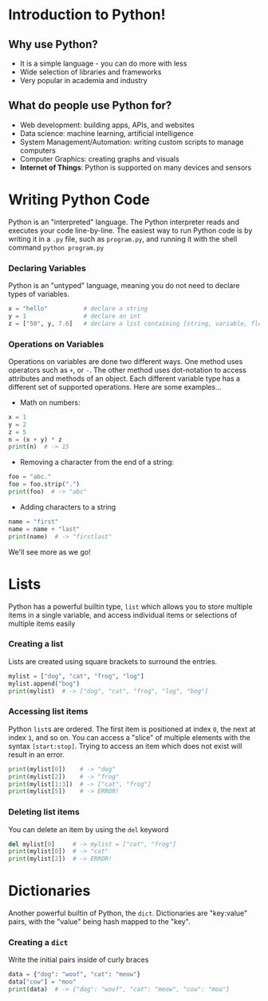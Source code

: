 # Introduction to Python!

## Why use Python?
- It is a simple language - you can do more with less
- Wide selection of libraries and frameworks 
- Very popular in academia and industry

## What do people use Python for?
- Web development: building apps, APIs, and websites
- Data science: machine learning, artificial intelligence
- System Management/Automation: writing custom scripts to manage computers
- Computer Graphics: creating graphs and visuals
- **Internet of Things**: Python is supported on many devices and sensors

# Writing Python Code
Python is an "interpreted" language. The Python interpreter reads and executes your code line-by-line. The easiest way to run Python code is by writing it in a `.py` file, such as `program.py`, and running it with the shell command `python program.py`

### Declaring Variables
Python is an "untyped" language, meaning you do not need to declare types of variables. 
```python
x = "hello"          # declare a string
y = 1                # declare an int
z = ["50", y, 7.6]   # declare a list containing [string, variable, float] types
```

### Operations on Variables
Operations on variables are done two different ways. One method uses operators such as `+`, or `-`. The other method uses dot-notation to access attributes and methods of an object. Each different variable type has a different set of supported operations. Here are some examples...
- Math on numbers: 
```python
x = 1
y = 2
z = 5
n = (x + y) * z 
print(n)  # -> 15
```
- Removing a character from the end of a string:
```python
foo = "abc."
foo = foo.strip(".")  
print(foo)  # -> "abc"
```
- Adding characters to a string
```python
name = "first"
name = name + "last"  
print(name)  # -> "firstlast"
```
We'll see more as we go!

# Lists
Python has a powerful builtin type, `list` which allows you to store multiple items in a single variable, and access individual items or selections of multiple items easily
### Creating a list
Lists are created using square brackets to surround the entries.
```python
mylist = ["dog", "cat", "frog", "log"]
mylist.append("bog")
print(mylist)  # -> ["dog", "cat", "frog", "log", "bog"]
```
### Accessing list items
Python `list`s are ordered. The first item is positioned at index `0`, the next at index `1`, and so on. You can access a "slice" of multiple elements with the syntax `[start:stop]`. Trying to access an item which does not exist will result in an error.
```python
print(mylist[0])    # -> "dog"
print(mylist[2])    # -> "frog"
print(mylist[1:3])  # -> ["cat", "frog"]
print(mylist[5])    # -> ERROR!
```
### Deleting list items
You can delete an item by using the `del` keyword
```python
del mylist[0]     # -> mylist = ["cat", "frog"]
print(mylist[0])  # -> "cat"
print(mylist[2])  # -> ERROR!
```

# Dictionaries
Another powerful builtin of Python, the `dict`. Dictionaries are "key:value" pairs, with the "value" being hash mapped to the "key". 
### Creating a `dict`
Write the initial pairs inside of curly braces
```python
data = {"dog": "woof", "cat": "meow"}
data["cow"] = "moo"
print(data)  # -> {"dog": "woof", "cat": "meow", "cow": "moo"}
```
